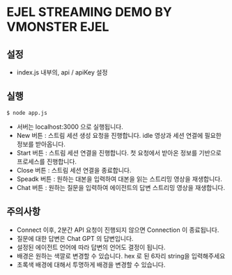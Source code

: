 # EJEL STREAMING DEMO BY VMONSTER EJEL

## 설정

- index.js 내부의, api / apiKey 설정

## 실행

```shell script
$ node app.js
```

- 서버는 localhost:3000 으로 실행됩니다.
- New 버튼 : 스트림 세션 생성 요청을 진행합니다. idle 영상과 세션 연결에 필요한 정보를 받아옵니다.
- Start 버튼 : 스트림 세션 연결을 진행합니다. 첫 요청에서 받아온 정보를 기반으로 프로세스를 진행합니다.
- Close 버튼 : 스트림 세션 연결을 종료합니다.
- Speadk 버튼 : 원하는 대본을 입력하여 대본을 읽는 스트리밍 영상을 재생합니다.
- Chat 버튼 : 원하는 질문을 입력하여 에이전트의 답변 스트리밍 영상을 재생합니다.

## 주의사항

- Connect 이후, 2분간 API 요청이 진행되지 않으면 Connection 이 종료됩니다.
- 질문에 대한 답변은 Chat GPT 의 답변입니다.
- 설정된 에이전트 언어에 따라 답변의 언어도 결정이 됩니다.
- 배경은 원하는 색깔로 변경할 수 있습니다. hex 로 된 6자리 string을 입력해주세요
- 초록색 배경에 대해서 투명하게 배경을 변경할 수 있습니다.

